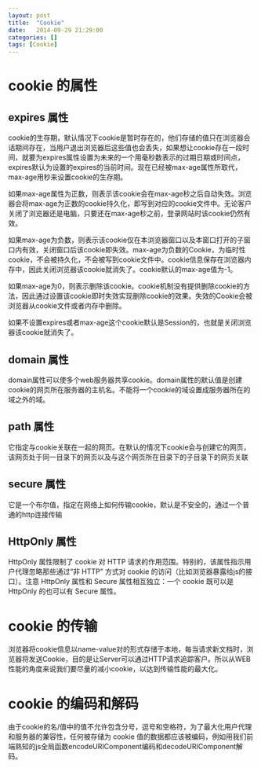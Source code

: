 ```yaml
---
layout: post
title:  "Cookie"
date:   2014-09-29 21:29:00
categories: []
tags: [Cookie]
---
```


# cookie 的属性

## expires 属性
cookie的生存期，默认情况下cookie是暂时存在的，他们存储的值只在浏览器会话期间存在，当用户退出浏览器后这些值也会丢失，如果想让cookie存在一段时间，就要为expires属性设置为未来的一个用毫秒数表示的过期日期或时间点，expires默认为设置的expires的当前时间。现在已经被max-age属性所取代，max-age用秒来设置cookie的生存期。

如果max-age属性为正数，则表示该cookie会在max-age秒之后自动失效。浏览器会将max-age为正数的cookie持久化，即写到对应的cookie文件中。无论客户关闭了浏览器还是电脑，只要还在max-age秒之前，登录网站时该cookie仍然有效。

如果max-age为负数，则表示该cookie仅在本浏览器窗口以及本窗口打开的子窗口内有效，关闭窗口后该cookie即失效。max-age为负数的Cookie，为临时性cookie，不会被持久化，不会被写到cookie文件中。cookie信息保存在浏览器内存中，因此关闭浏览器该cookie就消失了。cookie默认的max-age值为-1。

‍如果max-age为0，则表示删除该cookie。cookie机制没有提供删除cookie的方法，因此通过设置该cookie即时失效实现删除cookie的效果。失效的Cookie会被浏览器从cookie文件或者内存中删除。

如果不设置expires或者max-age这个cookie默认是Session的，也就是关闭浏览器该cookie就消失了。


## domain 属性
domain属性可以使多个web服务器共享cookie。domain属性的默认值是创建cookie的网页所在服务器的主机名。不能将一个cookie的域设置成服务器所在的域之外的域。

## path 属性
它指定与cookie关联在一起的网页。在默认的情况下cookie会与创建它的网页，该网页处于同一目录下的网页以及与这个网页所在目录下的子目录下的网页关联


## secure 属性
它是一个布尔值，指定在网络上如何传输cookie，默认是不安全的，通过一个普通的http连接传输


## HttpOnly 属性
HttpOnly 属性限制了 cookie 对 HTTP 请求的作用范围。特别的，该属性指示用户代理忽略那些通过“非 HTTP” 方式对 cookie 的访问（比如浏览器暴露给js的接口）。注意 HttpOnly 属性和 Secure 属性相互独立：一个 cookie 既可以是 HttpOnly 的也可以有 Secure 属性。


# cookie 的传输
浏览器将cookie信息以name-value对的形式存储于本地，每当请求新文档时，浏览器将发送Cookie，目的是让Server可以通过HTTP请求追踪客户。所以从WEB性能的角度来说我们要尽量的减小cookie，以达到传输性能的最大化。


# cookie 的编码和解码
由于cookie的名/值中的值不允许包含分号，逗号和空格符，为了最大化用户代理和服务器的兼容性，任何被存储为 cookie 值的数据都应该被编码，例如用我们前端熟知的js全局函数encodeURIComponent编码和decodeURIComponent解码。

